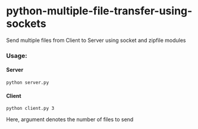 # python-multiple-file-transfer-using-sockets
Send multiple files from Client to Server using socket and zipfile modules
### Usage:
#### Server
```
python server.py
```

#### Client
```
python client.py 3
```
Here, argument denotes the number of files to send
